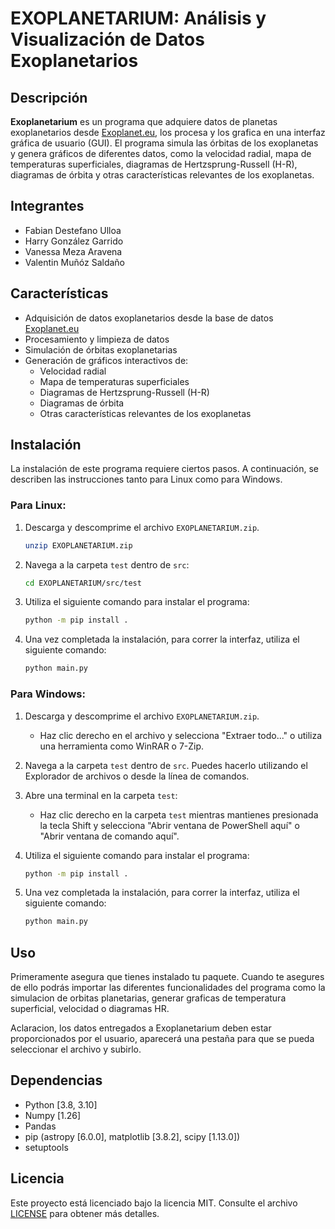 # EXOPLANETARIUM: Análisis y Visualización de Datos Exoplanetarios

## Descripción

**Exoplanetarium** es un programa que adquiere datos de planetas exoplanetarios desde [Exoplanet.eu](https://exoplanet.eu/catalog/), los procesa y los grafica en una interfaz gráfica de usuario (GUI). El programa simula las órbitas de los exoplanetas y genera gráficos de diferentes datos, como la velocidad radial, mapa de temperaturas superficiales, diagramas de Hertzsprung-Russell (H-R), diagramas de órbita y otras características relevantes de los exoplanetas.

## Integrantes

- Fabian Destefano Ulloa
- Harry González Garrido
- Vanessa Meza Aravena
- Valentin Muñóz Saldaño

## Características

- Adquisición de datos exoplanetarios desde la base de datos [Exoplanet.eu](https://exoplanet.eu/catalog/)
- Procesamiento y limpieza de datos
- Simulación de órbitas exoplanetarias
- Generación de gráficos interactivos de:
  - Velocidad radial
  - Mapa de temperaturas superficiales
  - Diagramas de Hertzsprung-Russell (H-R)
  - Diagramas de órbita
  - Otras características relevantes de los exoplanetas




## Instalación

La instalación de este programa requiere ciertos pasos. A continuación, se describen las instrucciones tanto para Linux como para Windows.

### Para Linux:

1. Descarga y descomprime el archivo `EXOPLANETARIUM.zip`.

    ```sh
    unzip EXOPLANETARIUM.zip
    ```

2. Navega a la carpeta `test` dentro de `src`:

    ```sh
    cd EXOPLANETARIUM/src/test
    ```

3. Utiliza el siguiente comando para instalar el programa:

    ```sh
    python -m pip install .
    ```

4. Una vez completada la instalación, para correr la interfaz, utiliza el siguiente comando:

    ```sh
    python main.py
    ```

### Para Windows:

1. Descarga y descomprime el archivo `EXOPLANETARIUM.zip`.

    - Haz clic derecho en el archivo y selecciona "Extraer todo..." o utiliza una herramienta como WinRAR o 7-Zip.

2. Navega a la carpeta `test` dentro de `src`. Puedes hacerlo utilizando el Explorador de archivos o desde la línea de comandos.

3. Abre una terminal en la carpeta `test`:

    - Haz clic derecho en la carpeta `test` mientras mantienes presionada la tecla Shift y selecciona "Abrir ventana de PowerShell aquí" o "Abrir ventana de comando aquí".

4. Utiliza el siguiente comando para instalar el programa:

    ```sh
    python -m pip install .
    ```

5. Una vez completada la instalación, para correr la interfaz, utiliza el siguiente comando:

    ```sh
    python main.py
    ```

 

## Uso
Primeramente asegura que tienes instalado tu paquete. Cuando te asegures de ello podrás importar las diferentes funcionalidades del programa
como la simulacion de orbitas planetarias, generar graficas de temperatura superficial, velocidad o diagramas HR.

Aclaracion, los datos entregados a Exoplanetarium deben estar proporcionados por el usuario, aparecerá una pestaña para que se pueda seleccionar el archivo y subirlo.
## Dependencias
- Python [3.8, 3.10]
- Numpy [1.26]
- Pandas
- pip (astropy [6.0.0], matplotlib [3.8.2], scipy [1.13.0])
- setuptools 

## Licencia

Este proyecto está licenciado bajo la licencia MIT. Consulte el archivo [LICENSE](LICENSE) para obtener más detalles.
